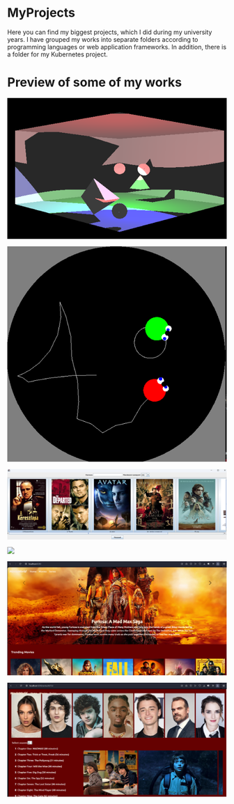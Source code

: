 # MyProjects

Here you can find my biggest projects, which I did during my university years. 
I have grouped my works into separate folders according to programming languages or web application frameworks. In addition, there is a folder for my Kubernetes project.

# Preview of some of my works

![](C++/Lehallgatastervezo/lehallgatastervezo.png)

![](C++/UFO%20hami/ufohami.png)

![](Java/MovieStore/image.png)

![](C#/MovieWebSocketService/actorsview.png)

![](Angular/MovieWorld/movieworld_home.png)

![](Angular/MovieWorld/movieworld_seriesepisodes.png)
